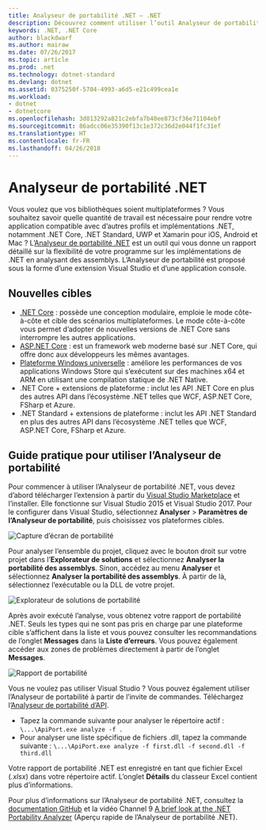 ```yaml
---
title: Analyseur de portabilité .NET – .NET
description: Découvrez comment utiliser l’outil Analyseur de portabilité .NET pour évaluer la portabilité de votre code sur les différentes implémentations de .NET, notamment .NET Core, .NET Standard, UWP et Xamarin.
keywords: .NET, .NET Core
author: blackdwarf
ms.author: mairaw
ms.date: 07/26/2017
ms.topic: article
ms.prod: .net
ms.technology: dotnet-standard
ms.devlang: dotnet
ms.assetid: 0375250f-5704-4993-a6d5-e21c499cea1e
ms.workload:
- dotnet
- dotnetcore
ms.openlocfilehash: 3d813292a821c2ebfa7b40ee873cf36e71104ebf
ms.sourcegitcommit: 86adcc06e35390f13c1e372c36d2e044f1fc31ef
ms.translationtype: HT
ms.contentlocale: fr-FR
ms.lasthandoff: 04/26/2018
---
```

# <a name="the-net-portability-analyzer"></a>Analyseur de portabilité .NET

Vous voulez que vos bibliothèques soient multiplateformes ? Vous souhaitez savoir quelle quantité de travail est nécessaire pour rendre votre application compatible avec d’autres profils et implémentations .NET, notamment .NET Core, .NET Standard, UWP et Xamarin pour iOS, Android et Mac ? L’[Analyseur de portabilité .NET](https://marketplace.visualstudio.com/items?itemName=ConnieYau.NETPortabilityAnalyzer) est un outil qui vous donne un rapport détaillé sur la flexibilité de votre programme sur les implémentations de .NET en analysant des assemblys. L’Analyseur de portabilité est proposé sous la forme d’une extension Visual Studio et d’une application console.

## <a name="new-targets"></a>Nouvelles cibles

* [.NET Core](../../core/index.md) : possède une conception modulaire, emploie le mode côte-à-côte et cible des scénarios multiplateformes. Le mode côte-à-côte vous permet d’adopter de nouvelles versions de .NET Core sans interrompre les autres applications.
* [ASP.NET Core](/aspnet/core) : est un framework web moderne basé sur .NET Core, qui offre donc aux développeurs les mêmes avantages.
* [Plateforme Windows universelle](https://blogs.msdn.microsoft.com/dotnet/2014/04/24/net-native-performance) : améliore les performances de vos applications Windows Store qui s’exécutent sur des machines x64 et ARM en utilisant une compilation statique de .NET Native. 
* .NET Core + extensions de plateforme : inclut les API .NET Core en plus des autres API dans l’écosystème .NET telles que WCF, ASP.NET Core, FSharp et Azure.
* .NET Standard + extensions de plateforme : inclut les API .NET Standard en plus des autres API dans l’écosystème .NET telles que WCF, ASP.NET Core, FSharp et Azure.

## <a name="how-to-use-portability-analyzer"></a>Guide pratique pour utiliser l’Analyseur de portabilité

Pour commencer à utiliser l’Analyseur de portabilité .NET, vous devez d’abord télécharger l’extension à partir du [Visual Studio Marketplace](https://marketplace.visualstudio.com/items?itemName=ConnieYau.NETPortabilityAnalyzer) et l’installer. Elle fonctionne sur Visual Studio 2015 et Visual Studio 2017. Pour le configurer dans Visual Studio, sélectionnez **Analyser** > **Paramètres de l’Analyseur de portabilité**, puis choisissez vos plateformes cibles.

![Capture d’écran de portabilité](./media/portability-analyzer/portability-screenshot.png)

Pour analyser l’ensemble du projet, cliquez avec le bouton droit sur votre projet dans l’**Explorateur de solutions** et sélectionnez **Analyser la portabilité des assemblys**. Sinon, accédez au menu **Analyser** et sélectionnez **Analyser la portabilité des assemblys**. À partir de là, sélectionnez l’exécutable ou la DLL de votre projet.

![Explorateur de solutions de portabilité](./media/portability-analyzer/portability-solution-explorer.png)

Après avoir exécuté l’analyse, vous obtenez votre rapport de portabilité .NET. Seuls les types qui ne sont pas pris en charge par une plateforme cible s’affichent dans la liste et vous pouvez consulter les recommandations de l’onglet **Messages** dans la **Liste d’erreurs**. Vous pouvez également accéder aux zones de problèmes directement à partir de l’onglet **Messages**.

![Rapport de portabilité](./media/portability-analyzer/portability-report.png)

Vous ne voulez pas utiliser Visual Studio ? Vous pouvez également utiliser l’Analyseur de portabilité à partir de l’invite de commandes. Téléchargez l’[Analyseur de portabilité d’API](http://www.microsoft.com/download/details.aspx?id=42678).

*   Tapez la commande suivante pour analyser le répertoire actif : `\...\ApiPort.exe analyze -f .`
*   Pour analyser une liste spécifique de fichiers .dll, tapez la commande suivante : `\...\ApiPort.exe analyze -f first.dll -f second.dll -f third.dll`

Votre rapport de portabilité .NET est enregistré en tant que fichier Excel (*.xlsx*) dans votre répertoire actif. L’onglet **Détails** du classeur Excel contient plus d’informations.

Pour plus d’informations sur l’Analyseur de portabilité .NET, consultez la [documentation GitHub](https://github.com/Microsoft/dotnet-apiport#documentation) et la vidéo Channel 9 [A brief look at the .NET Portability Analyzer](https://channel9.msdn.com/Blogs/Seth-Juarez/A-Brief-Look-at-the-NET-Portability-Analyzer) (Aperçu rapide de l’Analyseur de portabilité .NET).
